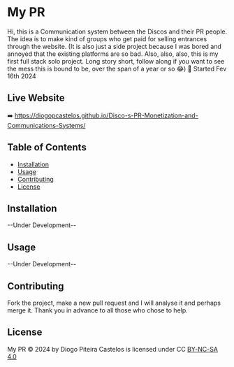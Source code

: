 # My PR

Hi, this is a Communication system between the Discos and their PR people. The idea is to make kind of groups who get paid for selling entrances through the website. (It is also just a side project because I was bored and annoyed that the existing platforms are so bad. Also, also, also, this is my first full stack solo project. Long story short, follow along if you want to see the mess this is bound to be, over the span of a year or so 😂) 
📅 Started Fev 16th 2024

## Live Website

➡️ https://diogopcastelos.github.io/Disco-s-PR-Monetization-and-Communications-Systems/

## Table of Contents

- [Installation](#installation)
- [Usage](#usage)
- [Contributing](#contributing)
- [License](#license)

## Installation

--Under Development--

## Usage

--Under Development--

## Contributing

Fork the project, make a new pull request and I will analyse it and perhaps merge it. Thank you in advance to all those who chose to help.

## License

My PR © 2024 by Diogo Piteira Castelos is licensed under CC [BY-NC-SA 4.0](https://creativecommons.org/licenses/by-nc-sa/4.0/)
